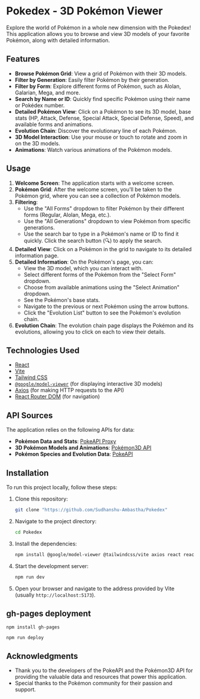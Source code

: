 # Pokedex - 3D Pokémon Viewer

Explore the world of Pokémon in a whole new dimension with the Pokedex! This application allows you to browse and view 3D models of your favorite Pokémon, along with detailed information.

## Features

- **Browse Pokémon Grid**: View a grid of Pokémon with their 3D models.
- **Filter by Generation**: Easily filter Pokémon by their generation.
- **Filter by Form**: Explore different forms of Pokémon, such as Alolan, Galarian, Mega, and more.
- **Search by Name or ID**: Quickly find specific Pokémon using their name or Pokédex number.
- **Detailed Pokémon View**: Click on a Pokémon to see its 3D model, base stats (HP, Attack, Defense, Special Attack, Special Defense, Speed), and available forms and animations.
- **Evolution Chain**: Discover the evolutionary line of each Pokémon.
- **3D Model Interaction**: Use your mouse or touch to rotate and zoom in on the 3D models.
- **Animations**: Watch various animations of the Pokémon models.

## Usage

1.  **Welcome Screen**: The application starts with a welcome screen.
2.  **Pokémon Grid**: After the welcome screen, you'll be taken to the Pokémon grid, where you can see a collection of Pokémon models.
3.  **Filtering**:
    -   Use the "All Forms" dropdown to filter Pokémon by their different forms (Regular, Alolan, Mega, etc.).
    -   Use the "All Generations" dropdown to view Pokémon from specific generations.
    -   Use the search bar to type in a Pokémon's name or ID to find it quickly. Click the search button (🔍) to apply the search.
4.  **Detailed View**: Click on a Pokémon in the grid to navigate to its detailed information page.
5.  **Detailed Information**: On the Pokémon's page, you can:
    -   View the 3D model, which you can interact with.
    -   Select different forms of the Pokémon from the "Select Form" dropdown.
    -   Choose from available animations using the "Select Animation" dropdown.
    -   See the Pokémon's base stats.
    -   Navigate to the previous or next Pokémon using the arrow buttons.
    -   Click the "Evolution List" button to see the Pokémon's evolution chain.
6.  **Evolution Chain**: The evolution chain page displays the Pokémon and its evolutions, allowing you to click on each to view their details.

## Technologies Used

-   [React](https://create-react-app.dev/docs/getting-started/)
-   [Vite](https://vite.dev/guide/)
-   [Tailwind CSS](https://tailwindcss.com/docs/installation/using-vite)
-   [`@google/model-viewer`](https://modelviewer.dev/) (for displaying interactive 3D models)
-   [Axios](https://axios-http.com/docs/intro) (for making HTTP requests to the API)
-   [React Router DOM](https://reactrouter.com/) (for navigation)

## API Sources

The application relies on the following APIs for data:

-   **Pokémon Data and Stats**: [PokeAPI Proxy](https://pokeapi-proxy.freecodecamp.rocks/api/pokemon/)
-   **3D Pokémon Models and Animations**: [Pokémon3D API](https://pokemon-3d-api.onrender.com/v1/pokemon)
-   **Pokémon Species and Evolution Data**: [PokeAPI](https://pokeapi.co/api/v2/)

## Installation

To run this project locally, follow these steps:

1.  Clone this repository:
    ```bash
    git clone "https://github.com/Sudhanshu-Ambastha/Pokedex"
    ```
2.  Navigate to the project directory:
    ```bash
    cd Pokedex
    ```
3.  Install the dependencies:
    ```bash
    npm install @google/model-viewer @tailwindcss/vite axios react react-dom react-router-dom react-three-fiber tailwindcss
    ```
4.  Start the development server:
    ```bash
    npm run dev
    ```
5.  Open your browser and navigate to the address provided by Vite (usually `http://localhost:5173`).

## gh-pages deployment
```
npm install gh-pages
```
```
npm run deploy
```

## Acknowledgments

-   Thank you to the developers of the PokeAPI and the Pokémon3D API for providing the valuable data and resources that power this application.
-   Special thanks to the Pokémon community for their passion and support.